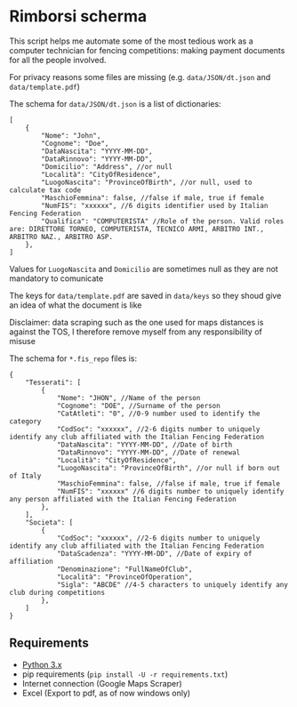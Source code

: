 # Rimborsi scherma

This script helps me automate some of the most tedious work as a computer technician for fencing competitions: making payment documents for all the people involved.

For privacy reasons some files are missing (e.g. `data/JSON/dt.json` and `data/template.pdf`)

The schema for `data/JSON/dt.json` is a list of dictionaries:

```jsonc
[
    {
        "Nome": "John", 
        "Cognome": "Doe",
        "DataNascita": "YYYY-MM-DD",
        "DataRinnovo": "YYYY-MM-DD",
        "Domicilio": "Address", //or null
        "Località": "CityOfResidence",
        "LuogoNascita": "ProvinceOfBirth", //or null, used to calculate tax code
        "MaschioFemmina": false, //false if male, true if female
        "NumFIS": "xxxxxx", //6 digits identifier used by Italian Fencing Federation
        "Qualifica": "COMPUTERISTA" //Role of the person. Valid roles are: DIRETTORE TORNEO, COMPUTERISTA, TECNICO ARMI, ARBITRO INT., ARBITRO NAZ., ARBITRO ASP.
    },
]
```

Values for `LuogoNascita` and `Domicilio` are sometimes null as they are not mandatory to comunicate

The keys for `data/template.pdf` are saved in `data/keys` so they shoud give an idea of what the document is like

Disclaimer: data scraping such as the one used for maps distances is against the TOS, I therefore remove myself from any responsibility of misuse

The schema for `*.fis_repo` files is:

```jsonc
{   
    "Tesserati": [
        {
            "Nome": "JHON", //Name of the person
            "Cognome": "DOE", //Surname of the person
            "CatAtleti": "0", //0-9 number used to identify the category
            "CodSoc": "xxxxxx", //2-6 digits number to uniquely identify any club affiliated with the Italian Fencing Federation
            "DataNascita": "YYYY-MM-DD", //Date of birth
            "DataRinnovo": "YYYY-MM-DD", //Date of renewal
            "Località": "CityOfResidence",
            "LuogoNascita": "ProvinceOfBirth", //or null if born out of Italy
            "MaschioFemmina": false, //false if male, true if female
            "NumFIS": "xxxxxx" //6 digits number to uniquely identify any person affiliated with the Italian Fencing Federation
        },
    ],
    "Societa": [
        {
            "CodSoc": "xxxxxx", //2-6 digits number to uniquely identify any club affiliated with the Italian Fencing Federation
            "DataScadenza": "YYYY-MM-DD", //Date of expiry of affiliation
            "Denominazione": "FullNameOfClub",
            "Località": "ProvinceOfOperation",
            "Sigla": "ABCDE" //4-5 characters to uniquely identify any club during competitions
        },
    ]
}
```

## Requirements

- [Python 3.x](https://www.python.org/downloads/)
- pip requirements (`pip install -U -r requirements.txt`)
- Internet connection (Google Maps Scraper)
- Excel (Export to pdf, as of now windows only)

